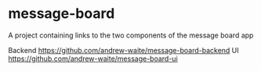 # message-board
A project containing links to the two components of the message board app

Backend https://github.com/andrew-waite/message-board-backend
UI https://github.com/andrew-waite/message-board-ui
